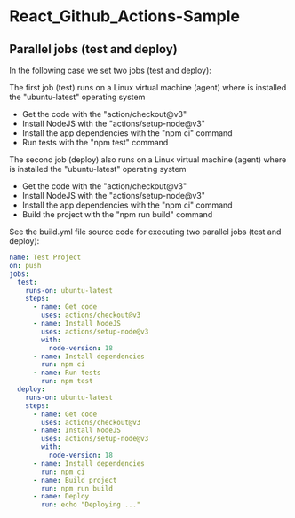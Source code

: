 # React_Github_Actions-Sample

## Parallel jobs (test and deploy)
In the following case we set two jobs (test and deploy):

The first job (test) runs on a Linux virtual machine (agent) where is installed the "ubuntu-latest" operating system
- Get the code with the "action/checkout@v3"
- Install NodeJS with the "actions/setup-node@v3"
- Install the app dependencies with the "npm ci" command
- Run tests with the "npm test" command

The second job (deploy) also runs on a Linux virtual machine (agent) where is installed the "ubuntu-latest" operating system
- Get the code with the "action/checkout@v3"
- Install NodeJS with the "actions/setup-node@v3"
- Install the app dependencies with the "npm ci" command
- Build the project with the "npm run build" command

See the build.yml file source code for executing two parallel jobs (test and deploy):
  
```yml
name: Test Project
on: push
jobs:
  test:
    runs-on: ubuntu-latest
    steps:
      - name: Get code
        uses: actions/checkout@v3
      - name: Install NodeJS
        uses: actions/setup-node@v3
        with:
          node-version: 18
      - name: Install dependencies
        run: npm ci
      - name: Run tests
        run: npm test
  deploy:
    runs-on: ubuntu-latest
    steps:
      - name: Get code
        uses: actions/checkout@v3
      - name: Install NodeJS
        uses: actions/setup-node@v3
        with:
          node-version: 18
      - name: Install dependencies
        run: npm ci
      - name: Build project
        run: npm run build
      - name: Deploy
        run: echo "Deploying ..."
```

